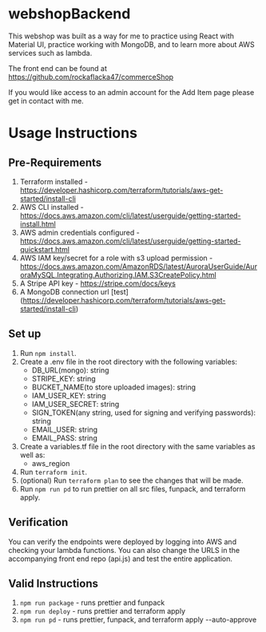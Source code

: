 # webshopBackend

This webshop was built as a way for me to practice using React with Material UI, practice working with MongoDB, and to learn more about AWS services such as lambda.

The front end can be found at https://github.com/rockaflacka47/commerceShop

If you would like access to an admin account for the Add Item page please get in contact with me.

# Usage Instructions

## Pre-Requirements

1. Terraform installed - https://developer.hashicorp.com/terraform/tutorials/aws-get-started/install-cli
2. AWS CLI installed - https://docs.aws.amazon.com/cli/latest/userguide/getting-started-install.html
3. AWS admin credentials configured - https://docs.aws.amazon.com/cli/latest/userguide/getting-started-quickstart.html
4. AWS IAM key/secret for a role with s3 upload permission - https://docs.aws.amazon.com/AmazonRDS/latest/AuroraUserGuide/AuroraMySQL.Integrating.Authorizing.IAM.S3CreatePolicy.html
5. A Stripe API key - https://stripe.com/docs/keys
6. A MongoDB connection url
[test] (https://developer.hashicorp.com/terraform/tutorials/aws-get-started/install-cli)
## Set up

1. Run `npm install`.
2. Create a .env file in the root directory with the following variables:
   - DB_URL(mongo): string
   - STRIPE_KEY: string
   - BUCKET_NAME(to store uploaded images): string
   - IAM_USER_KEY: string
   - IAM_USER_SECRET: string
   - SIGN_TOKEN(any string, used for signing and verifying passwords): string
   - EMAIL_USER: string
   - EMAIL_PASS: string
3. Create a variables.tf file in the root directory with the same variables as well as:
   - aws_region
4. Run `terraform init`.
5. (optional) Run `terraform plan` to see the changes that will be made.
6. Run `npm run pd` to run prettier on all src files, funpack, and terraform apply.

## Verification

You can verify the endpoints were deployed by logging into AWS and checking your lambda functions. You can also change the URLS in the accompanying front end repo (api.js) and test the entire application.

## Valid Instructions

1. `npm run package` - runs prettier and funpack
2. `npm run deploy` - runs prettier and terraform apply
3. `npm run pd` - runs prettier, funpack, and terraform apply --auto-approve
